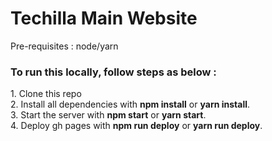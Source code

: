 <h1>Techilla Main Website</h1>

Pre-requisites : node/yarn

<h3>To run this locally, follow steps as below : </h3>
1. Clone this repo<br>
2. Install all dependencies with <b>npm install</b> or <b>yarn install</b>.<br>
3. Start the server with <b>npm start</b> or <b>yarn start</b>.<br>
4. Deploy gh pages with <b>npm run deploy</b> or <b>yarn run deploy</b>.<br>